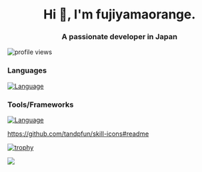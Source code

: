 <h1 align="center">Hi 👋, I'm fujiyamaorange.</h1>
<h3 align="center">A passionate developer in Japan</h3>

<p align="left"> <img src="https://komarev.com/ghpvc/?username=hoge&label=Profile%20views&color=0e75b6&style=flat" alt="profile views" /> </p>

### Languages
[![Language](https://skillicons.dev/icons?i=ts,js,rust,dart,py,c,cpp&theme=dark)](https://skillicons.dev)

### Tools/Frameworks
[![Language](https://skillicons.dev/icons?i=github,gcp,firebase,cloudflare,graphql,docker,wasm,vercel,nextjs,flutter,react,tailwind,nuxtjs,nodejs,webpack,babel,bash,express,cypress&theme=dark)](https://skillicons.dev)

https://github.com/tandpfun/skill-icons#readme

[![trophy](https://github-profile-trophy.vercel.app/?username=ryo-ma&theme=onedark)](https://github.com/ryo-ma/github-profile-trophy)

![](https://github-profile-summary-cards.vercel.app/api/cards/profile-details?username=fujiyamaorange&theme=github)


